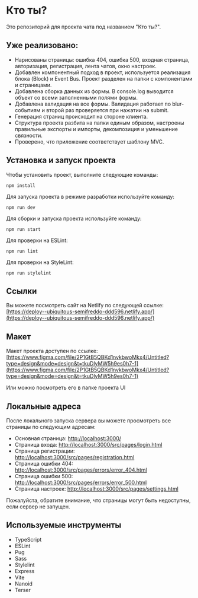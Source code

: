 # Кто ты?

Это репозиторий для проекта чата под названием "Кто ты?".

## Уже реализовано:

- Нарисованы страницы: ошибка 404, ошибка 500, входная страница, авторизация, регистрация, лента чатов, окно настроек.
- Добавлен компонентный подход в проект, используется реализация блока (Block) и Event Bus. Проект разделен на папки с компонентами и страницами.
- Добавлена сборка данных из формы. В console.log выводится объект со всеми заполненными полями формы.
- Добавлена валидация на все формы. Валидация работает по blur-событиям и второй раз проверяется при нажатии на submit.
- Генерация страниц происходит на стороне клиента.
- Структура проекта разбита на папки единым образом, настроены правильные экспорты и импорты, декомпозиция и уменьшение связности.
- Проверено, что приложение соответствует шаблону MVC.

## Установка и запуск проекта

Чтобы установить проект, выполните следующие команды:


```
npm install
```

Для запуска проекта в режиме разработки используйте команду:

```
npm run dev
```

Для сборки и запуска проекта используйте команду:

```
npm run start
```

Для проверки на ESLint:

```
npm run lint
```

Для проверки на StyleLint:

```
npm run stylelint
```

## Ссылки

Вы можете посмотреть сайт на Netlify по следующей ссылке: [https://deploy--ubiquitous-semifreddo-ddd596.netlify.app/](https://deploy--ubiquitous-semifreddo-ddd596.netlify.app/)

## Макет

Макет проекта доступен по ссылке: [https://www.figma.com/file/2P1GtB5QBKd1nvkbwoMkx4/Untitled?type=design&mode=design&t=tkuDlyMW5h9es0h7-1](https://www.figma.com/file/2P1GtB5QBKd1nvkbwoMkx4/Untitled?type=design&mode=design&t=tkuDlyMW5h9es0h7-1)

Или можно посмотреть его в папке проекта UI

## Локальные адреса

После локального запуска сервера вы можете просмотреть все страницы по следующим адресам:

- Основная страница: [http://localhost:3000/](http://localhost:3000/)
- Страница входа: [http://localhost:3000/src/pages/login.html](http://localhost:3000/src/pages/login.html)
- Страница регистрации: [http://localhost:3000/src/pages/registration.html](http://localhost:3000/src/pages/registration.html)
- Страница ошибки 404: [http://localhost:3000/src/pages/errors/error_404.html](http://localhost:3000/src/pages/errors/error_404.html)
- Страница ошибки 500: [http://localhost:3000/src/pages/errors/error_500.html](http://localhost:3000/src/pages/errors/error_500.html)
- Страница настроек: [http://localhost:3000/src/pages/settings.html](http://localhost:3000/src/pages/settings.html)

Пожалуйста, обратите внимание, что страницы могут быть недоступны, если сервер не запущен.

## Используемые инструменты

- TypeScript
- ESLint
- Pug
- Sass
- Stylelint
- Express
- Vite
- Nanoid
- Terser
